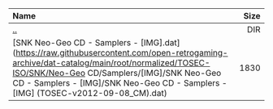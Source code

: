 |Name|Size|
|:---|---:|
|[..](../index.html)|DIR|
|[SNK Neo-Geo CD - Samplers - [IMG].dat](https://raw.githubusercontent.com/open-retrogaming-archive/dat-catalog/main/root/normalized/TOSEC-ISO/SNK/Neo-Geo CD/Samplers/[IMG]/SNK Neo-Geo CD - Samplers - [IMG]/SNK Neo-Geo CD - Samplers - [IMG] (TOSEC-v2012-09-08_CM).dat)|1830|
